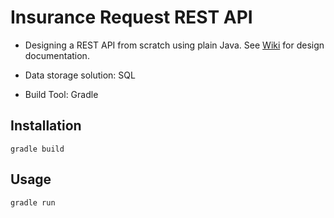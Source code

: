 # Insurance Request REST API

* Designing a REST API from scratch using plain Java. See [Wiki](https://github.com/6366295/insurance-rest-api/wiki/Design-Document) for design documentation.

* Data storage solution: SQL
* Build Tool: Gradle

## Installation

```
gradle build
```

## Usage

```
gradle run
```
